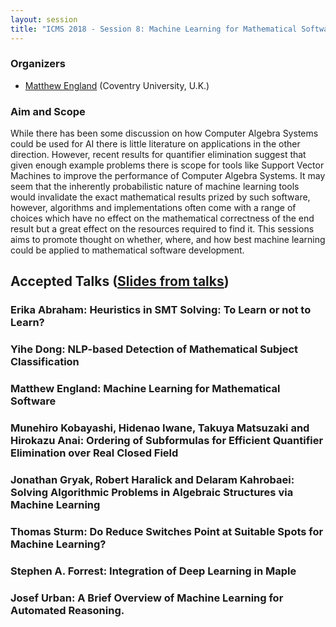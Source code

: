 ```yaml
---
layout: session
title: "ICMS 2018 - Session 8: Machine Learning for Mathematical Software"
---
```

### Organizers

*   [Matthew England](mailto:Matthew.England@coventry.ac.uk) (Coventry University, U.K.)

### Aim and Scope


While there has been some discussion on how Computer Algebra Systems could be used for AI there is little literature on applications in the other direction.  However, recent results for quantifier elimination suggest that given enough example problems there is scope for tools like Support Vector Machines to improve the performance of Computer Algebra Systems.  It may seem that the inherently probabilistic nature of machine learning tools would invalidate the exact mathematical results prized by such software, however, algorithms and implementations often come with a range of choices which have no effect on the mathematical correctness of the end result but a great effect on the resources required to find it.  This sessions aims to promote thought on whether, where, and how best machine learning could be applied to mathematical software development.

## Accepted Talks ([Slides from talks](http://computing.coventry.ac.uk/~mengland/MLforMS-ICMS2018.html))

### Erika Abraham:	Heuristics in SMT Solving: To Learn or not to Learn?
### Yihe Dong:	NLP-based Detection of Mathematical Subject Classification
### Matthew England:	Machine Learning for Mathematical Software
### Munehiro Kobayashi, Hidenao Iwane, Takuya Matsuzaki and Hirokazu Anai:	Ordering of Subformulas for Efficient Quantifier Elimination over Real Closed Field
### Jonathan Gryak, Robert Haralick and Delaram Kahrobaei:	Solving Algorithmic Problems in Algebraic Structures via Machine Learning
### Thomas Sturm:	Do Reduce Switches Point at Suitable Spots for Machine Learning?
### Stephen A. Forrest:	Integration of Deep Learning in Maple
### Josef Urban:	A Brief Overview of Machine Learning for Automated Reasoning.
